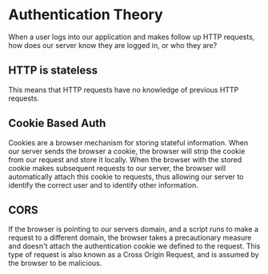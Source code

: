 # Authentication Theory

When a user logs into our application and makes follow up HTTP requests, how does our server know they are logged in, or who they are?

## HTTP is stateless

This means that HTTP requests have no knowledge of previous HTTP requests.

## Cookie Based Auth

Cookies are a browser mechanism for storing stateful information. When our server sends the browser a cookie, the browser will strip the cookie from our request and store it locally. When the browser with the stored cookie makes subsequent requests to our server, the browser will automatically attach this cookie to requests, thus allowing our server to identify the correct user and to identify other information.

## CORS

If the browser is pointing to our servers domain, and a script runs to make a request to a different domain, the browser takes a precautionary measure and doesn't attach the authentication cookie we defined to the request. This type of request is also known as a Cross Origin Request, and is assumed by the browser to be malicious.